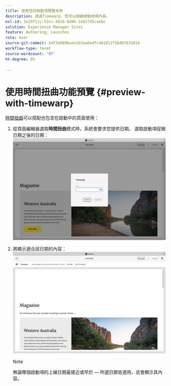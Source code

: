 ```yaml
---
title: 使用您的啟動項預覽未來
description: 透過Timewarp，您可以根據啟動檢視內容。
exl-id: 3e19f11c-53cc-491b-8d9b-1e82745caebc
solution: Experience Manager Sites
feature: Authoring, Launches
role: User
source-git-commit: bdf3e0896eee1b3aa6edfc481011f50407835014
workflow-type: tm+mt
source-wordcount: '97'
ht-degree: 0%

---
```


# 使用時間扭曲功能預覽 {#preview-with-timewarp}

[時間扭曲](/help/sites-cloud/authoring/sites-console/page-versions.md#timewarp)可以搭配也包含在啟動中的頁面使用：

1. 從頁面編輯器選取&#x200B;**時間扭曲**&#x200B;模式時，系統會要求您提供日期。 選取啟動項促銷日期之後的日期：
   ![從頁面編輯器導覽啟動項](/help/sites-cloud/authoring/assets/launches-timewarp-01.png)

1. 將顯示適合該日期的內容：
   ![從頁面編輯器導覽啟動項](/help/sites-cloud/authoring/assets/launches-timewarp-02.png)

   >[!NOTE]
   >
   >無論哪個啟動項的上線日期最接近或早於 — 所選日期皆適用，且會顯示其內容。
